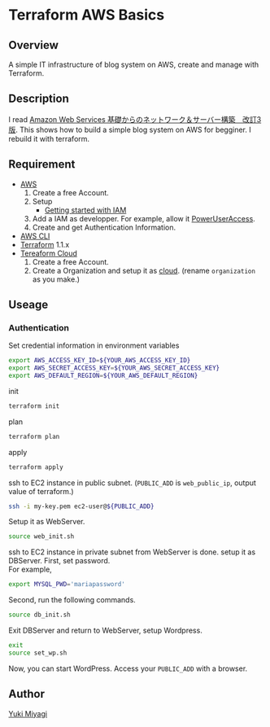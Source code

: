 # Terraform AWS Basics

## Overview
A simple IT infrastructure of blog system on AWS, create and manage with Terraform.

## Description
I read [Amazon Web Services 基礎からのネットワーク＆サーバー構築　改訂3版](https://www.amazon.co.jp/Amazon-Web-Services-基礎からのネットワーク＆サーバー構築-改訂3版-大澤-ebook/dp/B084QQ7TCF).
This shows how to build a simple blog system on AWS for begginer.
I rebuild it with terraform.

<!-- ## Demo -->

<!-- ## VS.  -->

## Requirement

- [AWS](https://aws.amazon.com/free)
  1. Create a free Account.
  2. Setup
     - [Getting started with IAM](https://docs.aws.amazon.com/IAM/latest/UserGuide/getting-started.html)
  3. Add a IAM as developper. For example, allow it [PowerUserAccess](https://docs.aws.amazon.com/IAM/latest/UserGuide/access_policies_job-functions.html#jf_developer-power-user).
  4. Create and get Authentication Information.
- [AWS CLI](https://docs.aws.amazon.com/cli/latest/userguide/getting-started-install.html)
- [Terraform](https://www.terraform.io/downloads) 1.1.x
- [Tereaform Cloud](https://cloud.hashicorp.com/products/terraform)
  1. Create a free Account.
  2. Create a Organization and setup it as [cloud](./versions.tf#11). (rename `organization` as you make.)

## Useage

### Authentication

Set credential information in environment variables

```sh
export AWS_ACCESS_KEY_ID=${YOUR_AWS_ACCESS_KEY_ID}
export AWS_SECRET_ACCESS_KEY=${YOUR_AWS_SECRET_ACCESS_KEY}
export AWS_DEFAULT_REGION=${YOUR_AWS_DEFAULT_REGION}
```

init

```sh
terraform init
```

plan

```sh
terraform plan
```

apply

```sh
terraform apply
```

ssh to EC2 instance in public subnet.
(`PUBLIC_ADD` is `web_public_ip`, output value of terraform.)

```sh
ssh -i my-key.pem ec2-user@${PUBLIC_ADD}
```

Setup it as WebServer.

```sh
source web_init.sh
```

ssh to EC2 instance in private subnet from WebServer is done.
setup it as DBServer.
First, set password.  
For example,

```sh
export MYSQL_PWD='mariapassword'
```

Second, run the following commands.

```sh
source db_init.sh
```

Exit DBServer and return to WebServer, setup Wordpress.

```sh
exit
source set_wp.sh
```

Now, you can start WordPress.
Access your `PUBLIC_ADD` with a browser. 
<!-- ## Install -->

## Author

[Yuki Miyagi](https://github.com/yukimyg)
